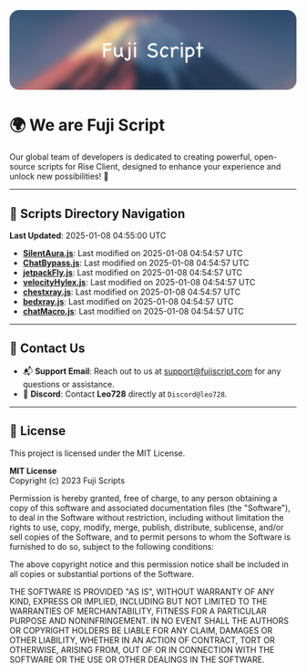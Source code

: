 ![Banner](.github/b.webp)

# 🌍 **We are Fuji Script**

Our global team of developers is dedicated to creating powerful, open-source scripts for Rise Client, designed to enhance your experience and unlock new possibilities! 🌟

---
<!-- SCRIPTS_NAVIGATION_START -->
## 📂 **Scripts Directory Navigation**

**Last Updated**: 2025-01-08 04:55:00 UTC

- **[SilentAura.js](scripts/SilentAura.js)**: Last modified on 2025-01-08 04:54:57 UTC
- **[ChatBypass.js](scripts/ChatBypass.js)**: Last modified on 2025-01-08 04:54:57 UTC
- **[jetpackFly.js](scripts/jetpackFly.js)**: Last modified on 2025-01-08 04:54:57 UTC
- **[velocityHylex.js](scripts/velocityHylex.js)**: Last modified on 2025-01-08 04:54:57 UTC
- **[chestxray.js](scripts/chestxray.js)**: Last modified on 2025-01-08 04:54:57 UTC
- **[bedxray.js](scripts/bedxray.js)**: Last modified on 2025-01-08 04:54:57 UTC
- **[chatMacro.js](scripts/chatMacro.js)**: Last modified on 2025-01-08 04:54:57 UTC

<!-- SCRIPTS_NAVIGATION_END -->

---

## 💬 **Contact Us**  
- 📬 **Support Email**: Reach out to us at [support@fujiscript.com](mailto:support@fujiscript.com) for any questions or assistance.  
- 💬 **Discord**: Contact **Leo728** directly at `Discord@leo728`.

---

## 📜 **License**

This project is licensed under the MIT License.  

**MIT License**  
Copyright (c) 2023 Fuji Scripts  

Permission is hereby granted, free of charge, to any person obtaining a copy of this software and associated documentation files (the "Software"), to deal in the Software without restriction, including without limitation the rights to use, copy, modify, merge, publish, distribute, sublicense, and/or sell copies of the Software, and to permit persons to whom the Software is furnished to do so, subject to the following conditions:  

The above copyright notice and this permission notice shall be included in all copies or substantial portions of the Software.  

THE SOFTWARE IS PROVIDED "AS IS", WITHOUT WARRANTY OF ANY KIND, EXPRESS OR IMPLIED, INCLUDING BUT NOT LIMITED TO THE WARRANTIES OF MERCHANTABILITY, FITNESS FOR A PARTICULAR PURPOSE AND NONINFRINGEMENT. IN NO EVENT SHALL THE AUTHORS OR COPYRIGHT HOLDERS BE LIABLE FOR ANY CLAIM, DAMAGES OR OTHER LIABILITY, WHETHER IN AN ACTION OF CONTRACT, TORT OR OTHERWISE, ARISING FROM, OUT OF OR IN CONNECTION WITH THE SOFTWARE OR THE USE OR OTHER DEALINGS IN THE SOFTWARE.  
